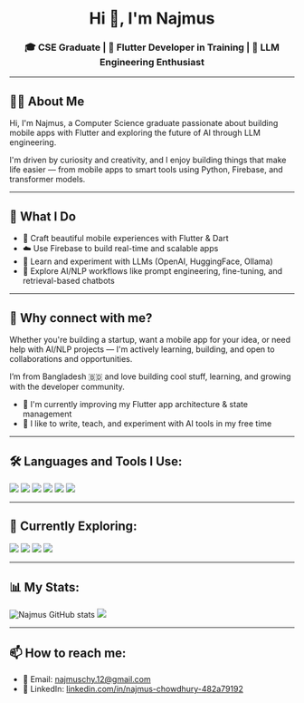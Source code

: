 <h1 align="center">Hi 👋, I'm Najmus</h1>
<h3 align="center">
  🎓 CSE Graduate | 📱 Flutter Developer in Training | 🤖 LLM Engineering Enthusiast
</h3>


---

## 🧑‍💻 About Me

Hi, I'm Najmus, a Computer Science graduate passionate about building mobile apps with Flutter and exploring the future of AI through LLM engineering.

I'm driven by curiosity and creativity, and I enjoy building things that make life easier — from mobile apps to smart tools using Python, Firebase, and transformer models.

---

## 🔧 What I Do

- 📱 Craft beautiful mobile experiences with Flutter & Dart  
- ☁️ Use Firebase to build real-time and scalable apps  
- 🤖 Learn and experiment with LLMs (OpenAI, HuggingFace, Ollama)  
- 🧠 Explore AI/NLP workflows like prompt engineering, fine-tuning, and retrieval-based chatbots  
 

---

## 🌟 Why connect with me?

Whether you're building a startup, want a mobile app for your idea, or need help with AI/NLP projects — I'm actively learning, building, and open to collaborations and opportunities.

I’m from Bangladesh 🇧🇩 and love building cool stuff, learning, and growing with the developer community.

- 🔄 I'm currently improving my Flutter app architecture & state management  
- 💬 I like to write, teach, and experiment with AI tools in my free time

---

## 🛠️ Languages and Tools I Use:
<p align="left">
  <img src="https://img.shields.io/badge/Dart-0175C2?style=for-the-badge&logo=dart&logoColor=white" />
  <img src="https://img.shields.io/badge/Flutter-02569B?style=for-the-badge&logo=flutter&logoColor=white" />
  <img src="https://img.shields.io/badge/Firebase-FFCA28?style=for-the-badge&logo=firebase&logoColor=black" />
  <img src="https://img.shields.io/badge/GitHub-181717?style=for-the-badge&logo=github&logoColor=white" />
  <img src="https://img.shields.io/badge/Python-3776AB?style=for-the-badge&logo=python&logoColor=white" />
  <img src="https://img.shields.io/badge/C++-00599C?style=for-the-badge&logo=c%2B%2B&logoColor=white" />
</p>

---

## 🔭 Currently Exploring:
<p align="left">
  <img src="https://img.shields.io/badge/HuggingFace-FFBF00?style=for-the-badge&logo=huggingface&logoColor=black" />
  <img src="https://img.shields.io/badge/OpenAI-412991?style=for-the-badge&logo=openai&logoColor=white" />
<!--   <img src="https://img.shields.io/badge/PyTorch-EE4C2C?style=for-the-badge&logo=pytorch&logoColor=white" /> -->
  <img src="https://img.shields.io/badge/Jupyter-F37626?style=for-the-badge&logo=jupyter&logoColor=white" />
  <img src="https://img.shields.io/badge/Ollama-000000?style=for-the-badge&logo=appveyor&logoColor=white" />
</p>

---

## 📊 My Stats:

<p align="left">
  <img src="https://github-readme-stats.vercel.app/api?username=najmuschy&show_icons=true&theme=radical" alt="Najmus GitHub stats" />
  <img src="https://github-readme-stats.vercel.app/api/top-langs/?username=najmuschy&layout=compact&theme=radical" />
</p>

---

## 📫 How to reach me:
- 💌 Email: najmuschy.12@gmail.com  
- 💼 LinkedIn: [linkedin.com/in/najmus-chowdhury-482a79192](https://linkedin.com/in/najmus-chowdhury-482a79192)
